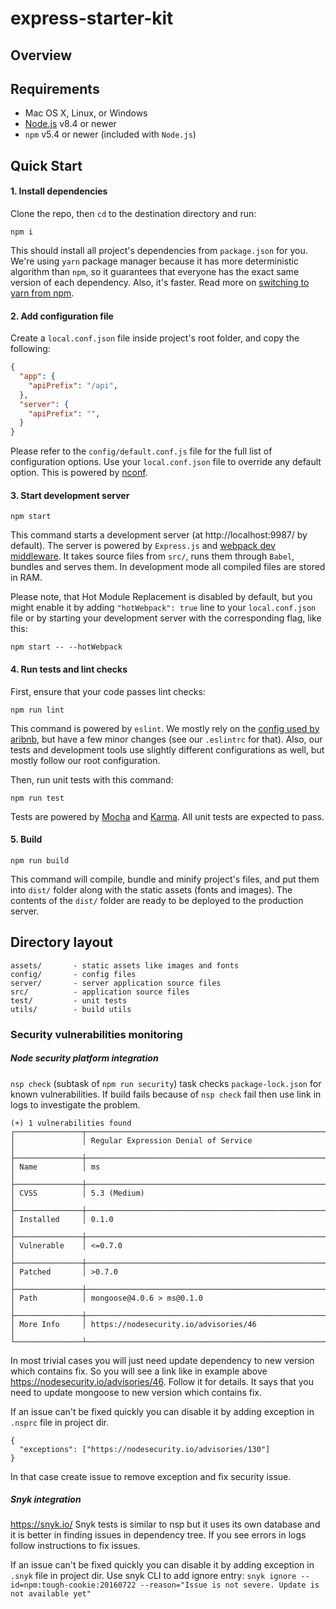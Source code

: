 # express-starter-kit

## Overview

## Requirements

- Mac OS X, Linux, or Windows
- [Node.js](https://nodejs.org/) v8.4 or newer
- `npm` v5.4 or newer (included with `Node.js`)

## Quick Start

#### 1. Install dependencies

Clone the repo, then `cd` to the destination directory and run:

```
npm i
```

This should install all project's dependencies from `package.json` for you. We're using `yarn` package manager because it has more deterministic algorithm than `npm`, so it guarantees that everyone has the exact same version of each dependency. Also, it's faster. Read more on [switching to yarn from npm](https://yarnpkg.com/lang/en/docs/migrating-from-npm/).

#### 2. Add configuration file

Create a `local.conf.json` file inside project's root folder, and copy the following:

```json
{
  "app": {
    "apiPrefix": "/api",
  },
  "server": {
    "apiPrefix": "",
  }
}
```

Please refer to the `config/default.conf.js` file for the full list of configuration options. Use your `local.conf.json` file to override any default option. This is powered by [nconf](https://github.com/indexzero/nconf).

#### 3. Start development server

```
npm start
```

This command starts a development server (at http://localhost:9987/ by default). The server is powered by `Express.js` and [webpack dev middleware](https://github.com/webpack/webpack-dev-middleware). It takes source files from `src/`, runs them through `Babel`, bundles and serves them. In development mode all compiled files are stored in RAM.

Please note, that Hot Module Replacement is disabled by default, but you might enable it by adding `"hotWebpack": true` line to your `local.conf.json` file or by starting your development server with the corresponding flag, like this:

```
npm start -- --hotWebpack
```

#### 4. Run tests and lint checks

First, ensure that your code passes lint checks:

```
npm run lint
```

This command is powered by `eslint`. We mostly rely on the [config used by aribnb](https://github.com/airbnb/javascript), but have a few minor changes (see our `.eslintrc` for that). Also, our tests and development tools use slightly different configurations as well, but mostly follow our root configuration.

Then, run unit tests with this command:

```
npm run test
```

Tests are powered by [Mocha](https://mochajs.org/) and [Karma](https://karma-runner.github.io/). All unit tests are expected to pass.

#### 5. Build

```
npm run build
```

This command will compile, bundle and minify project's files, and put them into `dist/` folder along with the static assets (fonts and images). The contents of the `dist/` folder are ready to be deployed to the production server.

## Directory layout

```
assets/       - static assets like images and fonts
config/       - config files
server/       - server application source files
src/          - application source files
test/         - unit tests
utils/        - build utils
```

### Security vulnerabilities monitoring
##### Node security platform integration
`nsp check` (subtask of `npm run security`) task checks `package-lock.json` for known vulnerabilities.
If build fails because of `nsp check` fail then use link in logs to investigate the problem.
```
(+) 1 vulnerabilities found
┌───────────────┬───────────────────────────────────────────────────────────────────────────────────────────────────────────────────────────────────────────────────────────────────────────┐
│               │ Regular Expression Denial of Service                                                                                                                                      │
├───────────────┼───────────────────────────────────────────────────────────────────────────────────────────────────────────────────────────────────────────────────────────────────────────┤
│ Name          │ ms                                                                                                                                                                        │
├───────────────┼───────────────────────────────────────────────────────────────────────────────────────────────────────────────────────────────────────────────────────────────────────────┤
│ CVSS          │ 5.3 (Medium)                                                                                                                                                              │
├───────────────┼───────────────────────────────────────────────────────────────────────────────────────────────────────────────────────────────────────────────────────────────────────────┤
│ Installed     │ 0.1.0                                                                                                                                                                     │
├───────────────┼───────────────────────────────────────────────────────────────────────────────────────────────────────────────────────────────────────────────────────────────────────────┤
│ Vulnerable    │ <=0.7.0                                                                                                                                                                   │
├───────────────┼───────────────────────────────────────────────────────────────────────────────────────────────────────────────────────────────────────────────────────────────────────────┤
│ Patched       │ >0.7.0                                                                                                                                                                    │
├───────────────┼───────────────────────────────────────────────────────────────────────────────────────────────────────────────────────────────────────────────────────────────────────────┤
│ Path          │ mongoose@4.0.6 > ms@0.1.0                                                                                                                              │
├───────────────┼───────────────────────────────────────────────────────────────────────────────────────────────────────────────────────────────────────────────────────────────────────────┤
│ More Info     │ https://nodesecurity.io/advisories/46                                                                                                                                     │
└───────────────┴───────────────────────────────────────────────────────────────────────────────────────────────────────────────────────────────────────────────────────────────────────────┘
```
In most trivial cases you will just need update dependency to new version which contains fix.
So you will see a link like in example above https://nodesecurity.io/advisories/46.
Follow it for details.
It says that you need to update mongoose to new version which contains fix.

If an issue can't be fixed quickly you can disable it by adding
exception in `.nsprc` file in project dir.
```
{
  "exceptions": ["https://nodesecurity.io/advisories/130"]
}
```
In that case create issue to remove exception and fix security issue.

##### Snyk integration
https://snyk.io/
Snyk tests is similar to nsp but it uses its own database and
it is better in finding issues in dependency tree.
If you see errors in logs follow instructions to fix issues.

If an issue can't be fixed quickly you can disable it by adding
exception in `.snyk` file in project dir.
Use snyk CLI to add ignore entry:
```snyk ignore --id=npm:tough-cookie:20160722 --reason="Issue is not severe. Update is not available yet"```
